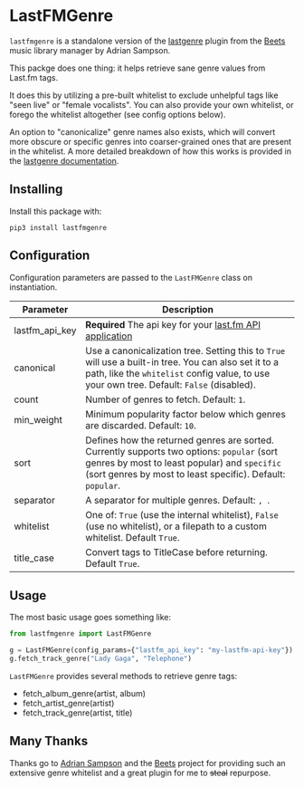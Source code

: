 # LastFMGenre

`lastfmgenre` is a standalone version of the [lastgenre](https://beets.readthedocs.io/en/stable/plugins/lastgenre.html) plugin from the [Beets](https://beets.io) music library manager by Adrian Sampson.

This packge does one thing: it helps retrieve sane genre values from Last.fm tags. 

It does this by utilizing a pre-built whitelist to exclude unhelpful tags like "seen live" or "female vocalists". You can also provide your own whitelist, or forego the whitelist altogether (see config options below).

An option to "canonicalize" genre names also exists, which will convert more obscure or specific genres into coarser-grained ones that are present in the whitelist. A more detailed breakdown of how this works is provided in the [lastgenre documentation](https://beets.readthedocs.io/en/stable/plugins/lastgenre.html#canonicalization).

## Installing

Install this package with:
```
pip3 install lastfmgenre
```

## Configuration
Configuration parameters are passed to the `LastFMGenre` class on instantiation.

| Parameter | Description |
| --------- | ----------- |
| lastfm_api_key | **Required** The api key for your [last.fm API application](https://www.last.fm/api) |
| canonical      | Use a canonicalization tree. Setting this to `True` will use a built-in tree. You can also set it to a path, like the `whitelist` config value, to use your own tree. Default: `False` (disabled). |
| count          | Number of genres to fetch. Default: `1`. |
| min_weight | Minimum popularity factor below which genres are discarded. Default: `10`. |
| sort | Defines how the returned genres are sorted. Currently supports two options: `popular` (sort genres by most to least popular) and `specific` (sort genres by most to least specific). Default: `popular`. |
| separator | A separator for multiple genres. Default: `, `. |
| whitelist | One of: `True` (use the internal whitelist), `False` (use no whitelist), or a filepath to a custom whitelist. Default `True`. |
| title_case | Convert tags to TitleCase before returning. Default `True`. |


## Usage

The most basic usage goes something like:

```python
from lastfmgenre import LastFMGenre

g = LastFMGenre(config_params={"lastfm_api_key": "my-lastfm-api-key"})
g.fetch_track_genre("Lady Gaga", "Telephone")
```

`LastFMGenre` provides several methods to retrieve genre tags:

- fetch_album_genre(artist, album)
- fetch_artist_genre(artist)
- fetch_track_genre(artist, title)



## Many Thanks
Thanks go to [Adrian Sampson](https://www.cs.cornell.edu/~asampson/) and the [Beets](https://beets.io) project for providing such an extensive genre whitelist and a great plugin for me to ~~steal~~ repurpose. 
